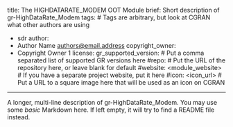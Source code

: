 title: The HIGHDATARATE_MODEM OOT Module
brief: Short description of gr-HighDataRate_Modem
tags: # Tags are arbitrary, but look at CGRAN what other authors are using
  - sdr
author:
  - Author Name <authors@email.address>
copyright_owner:
  - Copyright Owner 1
license:
gr_supported_version: # Put a comma separated list of supported GR versions here
#repo: # Put the URL of the repository here, or leave blank for default
#website: <module_website> # If you have a separate project website, put it here
#icon: <icon_url> # Put a URL to a square image here that will be used as an icon on CGRAN
---
A longer, multi-line description of gr-HighDataRate_Modem.
You may use some *basic* Markdown here.
If left empty, it will try to find a README file instead.
